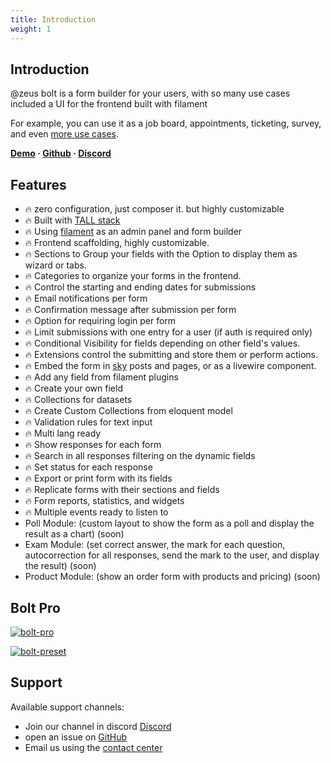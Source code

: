 ```yaml
---
title: Introduction
weight: 1
---
```


## Introduction
@zeus bolt is a form builder for your users, with so many use cases
included a UI for the frontend built with filament

For example, you can use it as a job board, appointments, ticketing, survey, and even [more use cases](/docs/bolt/v2/usage/use-cases).

**[Demo](https://demo.larazeus.com/admin/forms) · [Github](https://github.com/lara-zeus/bolt) · [Discord](https://discord.com/channels/883083792112300104/1121563279668555897)**

## Features
- 🔥 zero configuration, just composer it. but highly customizable
- 🔥 Built with [TALL stack](https://tallstack.dev/)
- 🔥 Using [filament](https://filamentadmin.com) as an admin panel and form builder
- 🔥 Frontend scaffolding, highly customizable.
- 🔥 Sections to Group your fields with the Option to display them as wizard or tabs.
- 🔥 Categories to organize your forms in the frontend.
- 🔥 Control the starting and ending dates for submissions
- 🔥 Email notifications per form
- 🔥 Confirmation message after submission per form
- 🔥 Option for requiring login per form
- 🔥 Limit submissions with one entry for a user (if auth is required only)
- 🔥 Conditional Visibility for fields depending on other field's values.
- 🔥 Extensions control the submitting and store them or perform actions.
- 🔥 Embed the form in [sky](https://github.com/lara-zeus/sky) posts and pages, or as a livewire component.
- 🔥 Add any field from filament plugins
- 🔥 Create your own field
- 🔥 Collections for datasets
- 🔥 Create Custom Collections from eloquent model
- 🔥 Validation rules for text input
- 🔥 Multi lang ready
- 🔥 Show responses for each form
- 🔥 Search in all responses filtering on the dynamic fields
- 🔥 Set status for each response
- 🔥 Export or print form with its fields
- 🔥 Replicate forms with their sections and fields
- 🔥 Form reports, statistics, and widgets
- 🔥 Multiple events ready to listen to
- Poll Module: (custom layout to show the form as a poll and display the result as a chart) (soon)
- Exam Module: (set correct answer, the mark for each question, autocorrection for all responses, send the mark to the user, and display the result) (soon)
- Product Module: (show an order form with products and pricing) (soon)

## Bolt Pro

[![bolt-pro](https://larazeus.com/images/bolt-pro-ad.png)](https://larazeus.com/bolt-pro)

[![bolt-preset](https://larazeus.com/images/bolt-preset-ad.png)](https://larazeus.com/bolt-preset)

## Support

Available support channels:

* Join our channel in discord [Discord](https://discord.com/channels/883083792112300104/1121563279668555897)
* open an issue on [GitHub](https://github.com/lara-zeus/bolt/issues)
* Email us using the [contact center](https://still-code.com/contact-us/lara-zeus)

